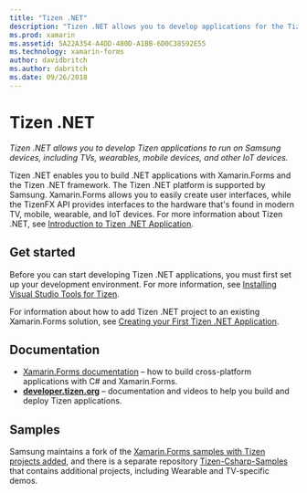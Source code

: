 ```yaml
---
title: "Tizen .NET"
description: "Tizen .NET allows you to develop applications for the Tizen operating system, which runs on Samsung devices, including TVs, wearables, mobile devices, and other IoT devices."
ms.prod: xamarin
ms.assetid: 5A22A354-A4DD-480D-A1BB-6D0C38592E55
ms.technology: xamarin-forms
author: davidbritch
ms.author: dabritch
ms.date: 09/26/2018
---
```


# Tizen .NET

_Tizen .NET allows you to develop Tizen applications to run on Samsung devices, including TVs, wearables, mobile devices, and other IoT devices._

Tizen .NET enables you to build .NET applications with Xamarin.Forms and the Tizen .NET framework. The Tizen .NET platform is supported by Samsung. Xamarin.Forms allows you to easily create user interfaces, while the TizenFX API provides interfaces to the hardware that's found in modern TV, mobile, wearable, and IoT devices. For more information about Tizen .NET, see [Introduction to Tizen .NET Application](https://developer.tizen.org/development/training/.net-application).

## Get started

Before you can start developing Tizen .NET applications, you must first set up your development environment. For more information, see [Installing Visual Studio Tools for Tizen](https://developer.tizen.org/development/visual-studio-tools-tizen/installing-visual-studio-tools-tizen).

For information about how to add Tizen .NET project to an existing Xamarin.Forms solution, see [Creating your First Tizen .NET Application](https://developer.tizen.org/development/training/.net-application/creating-your-first-tizen-.net-application).

## Documentation

- [Xamarin.Forms documentation](~/xamarin-forms/index.yml) &ndash; how to build cross-platform applications with C# and Xamarin.Forms.
- [**developer.tizen.org**](https://developer.tizen.org/development) &ndash; documentation and videos to help you build and deploy Tizen applications.

## Samples

Samsung maintains a fork of the [Xamarin.Forms samples with Tizen projects added](https://github.com/Samsung/xamarin-forms-samples), and there is a separate repository [Tizen-Csharp-Samples](https://github.com/Samsung/Tizen-CSharp-Samples) that contains additional projects, including Wearable and TV-specific demos.
